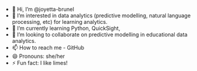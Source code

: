 - 👋 Hi, I’m @joyetta-brunel
- 👀 I’m interested in data analytics (predictive modelling, natural language processing, etc) for learning analytics. 
- 🌱 I’m currently learning Python, QuickSight, 
- 💞️ I’m looking to collaborate on predictive modelling in educational data analytics. 
- 📫 How to reach me - GitHub
- 😄 Pronouns: she/her
- ⚡ Fun fact: I like limes! 

<!---
joyetta-brunel/joyetta-brunel is a ✨ special ✨ repository because its `README.md` (this file) appears on your GitHub profile.
You can click the Preview link to take a look at your changes.
--->
